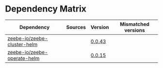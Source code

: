 # Dependency Matrix

Dependency | Sources | Version | Mismatched versions
---------- | ------- | ------- | -------------------
[zeebe-io/zeebe-cluster-helm](https://github.com/zeebe-io/zeebe-cluster-helm) |  | [0.0.43](https://github.com/zeebe-io/zeebe-cluster-helm/releases/tag/v0.0.43) | 
[zeebe-io/zeebe-operate-helm](https://github.com/zeebe-io/zeebe-operate-helm) |  | [0.0.15](https://github.com/zeebe-io/zeebe-operate-helm/releases/tag/v0.0.15) | 
